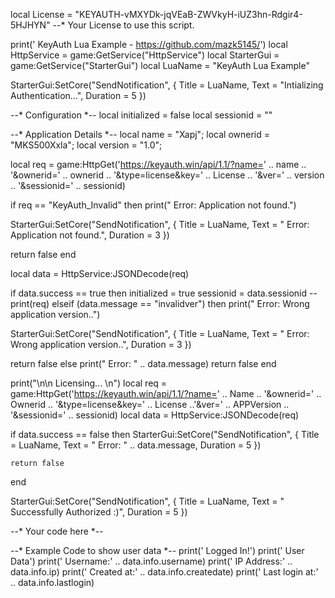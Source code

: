 local License = "KEYAUTH-vMXYDk-jqVEaB-ZWVkyH-iUZ3hn-Rdgir4-5HJHYN" --* Your License to use this script.

print(' KeyAuth Lua Example - https://github.com/mazk5145/')
local HttpService = game:GetService("HttpService")
local StarterGui = game:GetService("StarterGui")
local LuaName = "KeyAuth Lua Example"

StarterGui:SetCore("SendNotification", {
	Title = LuaName,
	Text = "Intializing Authentication...",
	Duration = 5
})

--* Configuration *--
local initialized = false
local sessionid = ""


--* Application Details *--
local name = "Xapj";
local ownerid = "MKS500Xxla";
local version = "1.0";

local req = game:HttpGet('https://keyauth.win/api/1.1/?name=' .. name .. '&ownerid=' .. ownerid .. '&type=license&key=' .. License .. '&ver=' .. version .. '&sessionid=' .. sessionid)

if req == "KeyAuth_Invalid" then 
   print(" Error: Application not found.")

   StarterGui:SetCore("SendNotification", {
	   Title = LuaName,
	   Text = " Error: Application not found.",
	   Duration = 3
   })

   return false
end

local data = HttpService:JSONDecode(req)

if data.success == true then
   initialized = true
   sessionid = data.sessionid
   --print(req)
elseif (data.message == "invalidver") then
   print(" Error: Wrong application version..")

   StarterGui:SetCore("SendNotification", {
	   Title = LuaName,
	   Text = " Error: Wrong application version..",
	   Duration = 3
   })

   return false
else
   print(" Error: " .. data.message)
   return false
end

print("\n\n Licensing... \n")
local req = game:HttpGet('https://keyauth.win/api/1.1/?name=' .. Name .. '&ownerid=' .. Ownerid .. '&type=license&key=' .. License ..'&ver=' .. APPVersion .. '&sessionid=' .. sessionid)
local data = HttpService:JSONDecode(req)


if data.success == false then 
    StarterGui:SetCore("SendNotification", {
	    Title = LuaName,
	    Text = " Error: " .. data.message,
	    Duration = 5
    })

    return false
end

StarterGui:SetCore("SendNotification", {
	Title = LuaName,
	Text = " Successfully Authorized :)",
	Duration = 5
})


--* Your code here *--

--* Example Code to show user data *-- 
print(' Logged In!')
print(' User Data')
print(' Username:' .. data.info.username)
print(' IP Address:' .. data.info.ip)
print(' Created at:' .. data.info.createdate)
print(' Last login at:' .. data.info.lastlogin)
